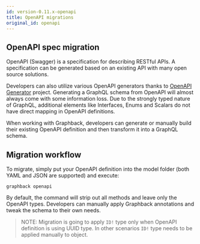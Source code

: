 ```yaml
---
id: version-0.11.x-openapi
title: OpenAPI migrations
original_id: openapi
---
```


## OpenAPI spec migration

OpenAPI (Swagger) is a specification for describing RESTful APIs.
A specification can be generated based on an existing API with many open source solutions. 

Developers can also utilize various OpenAPI generators thanks to [OpenAPI Generator](https://openapi-generator.tech) project.
Generating a GraphQL schema from OpenAPI will almost always come with some information loss.
Due to the strongly typed nature of GraphQL, additional elements like Interfaces, Enums and Scalars 
do not have direct mapping in OpenAPI definitions. 

When working with Graphback, developers can generate or manually build their existing 
OpenAPI definition and then transform it into a GraphQL schema.

## Migration workflow

To migrate, simply put your OpenAPI definition into the model folder (both YAML and JSON are supported)
and execute:

`graphback openapi` 

By default, the command will strip out all methods and leave only the OpenAPI types.
Developers can manually apply Graphback annotations and tweak the schema to their own needs.

> NOTE: Migration is going to apply `ID!` type only when OpenAPI definition is 
using UUID type. In other scenarios `ID!` type needs to be applied manually to 
object.